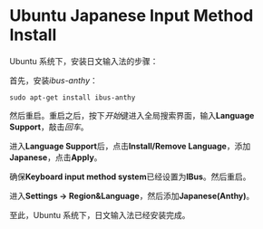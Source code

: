 # Ubuntu Japanese Input Method Install

Ubuntu 系统下，安装日文输入法的步骤：

首先，安装*ibus-anthy*：
```
sudo apt-get install ibus-anthy
```

然后重启。重启之后，按下*开始*键进入全局搜索界面，输入**Language Support**，敲击*回车*。

进入**Language Support**后，点击**Install/Remove Language**，添加**Japanese**，点击**Apply**。

确保**Keyboard input method system**已经设置为**IBus**。然后重启。

进入**Settings -> Region&Language**，然后添加**Japanese(Anthy)**。

至此，Ubuntu 系统下，日文输入法已经安装完成。
